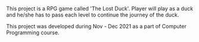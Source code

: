 This project is a RPG game called 'The Lost Duck'. Player will play as a duck and he/she has to pass each level to continue the journey of the duck.

This project was developed during Nov - Dec 2021 as a part of Computer Programming course.
